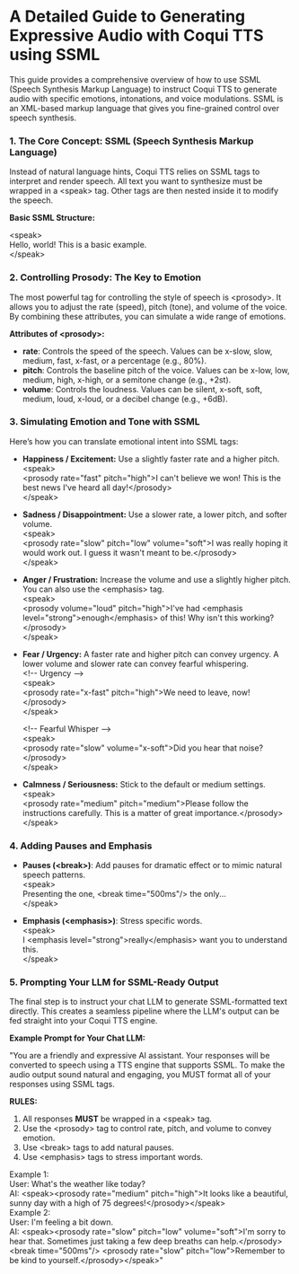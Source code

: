 # **A Detailed Guide to Generating Expressive Audio with Coqui TTS using SSML**

This guide provides a comprehensive overview of how to use SSML (Speech Synthesis Markup Language) to instruct Coqui TTS to generate audio with specific emotions, intonations, and voice modulations. SSML is an XML-based markup language that gives you fine-grained control over speech synthesis.

### **1\. The Core Concept: SSML (Speech Synthesis Markup Language)**

Instead of natural language hints, Coqui TTS relies on SSML tags to interpret and render speech. All text you want to synthesize must be wrapped in a \<speak\> tag. Other tags are then nested inside it to modify the speech.

**Basic SSML Structure:**

\<speak\>  
  Hello, world\! This is a basic example.  
\</speak\>

### **2\. Controlling Prosody: The Key to Emotion**

The most powerful tag for controlling the style of speech is \<prosody\>. It allows you to adjust the rate (speed), pitch (tone), and volume of the voice. By combining these attributes, you can simulate a wide range of emotions.

**Attributes of \<prosody\>:**

* **rate**: Controls the speed of the speech. Values can be x-slow, slow, medium, fast, x-fast, or a percentage (e.g., 80%).  
* **pitch**: Controls the baseline pitch of the voice. Values can be x-low, low, medium, high, x-high, or a semitone change (e.g., \+2st).  
* **volume**: Controls the loudness. Values can be silent, x-soft, soft, medium, loud, x-loud, or a decibel change (e.g., \+6dB).

### **3\. Simulating Emotion and Tone with SSML**

Here’s how you can translate emotional intent into SSML tags:

* **Happiness / Excitement:** Use a slightly faster rate and a higher pitch.  
  \<speak\>  
    \<prosody rate="fast" pitch="high"\>I can't believe we won\! This is the best news I've heard all day\!\</prosody\>  
  \</speak\>

* **Sadness / Disappointment:** Use a slower rate, a lower pitch, and softer volume.  
  \<speak\>  
    \<prosody rate="slow" pitch="low" volume="soft"\>I was really hoping it would work out. I guess it wasn't meant to be.\</prosody\>  
  \</speak\>

* **Anger / Frustration:** Increase the volume and use a slightly higher pitch. You can also use the \<emphasis\> tag.  
  \<speak\>  
    \<prosody volume="loud" pitch="high"\>I've had \<emphasis level="strong"\>enough\</emphasis\> of this\! Why isn't this working?\</prosody\>  
  \</speak\>

* **Fear / Urgency:** A faster rate and higher pitch can convey urgency. A lower volume and slower rate can convey fearful whispering.  
  \<\!-- Urgency \--\>  
  \<speak\>  
    \<prosody rate="x-fast" pitch="high"\>We need to leave, now\!\</prosody\>  
  \</speak\>

  \<\!-- Fearful Whisper \--\>  
  \<speak\>  
    \<prosody rate="slow" volume="x-soft"\>Did you hear that noise?\</prosody\>  
  \</speak\>

* **Calmness / Seriousness:** Stick to the default or medium settings.  
  \<speak\>  
    \<prosody rate="medium" pitch="medium"\>Please follow the instructions carefully. This is a matter of great importance.\</prosody\>  
  \</speak\>

### **4\. Adding Pauses and Emphasis**

* **Pauses (\<break\>)**: Add pauses for dramatic effect or to mimic natural speech patterns.  
  \<speak\>  
    Presenting the one, \<break time="500ms"/\> the only...  
  \</speak\>

* **Emphasis (\<emphasis\>)**: Stress specific words.  
  \<speak\>  
    I \<emphasis level="strong"\>really\</emphasis\> want you to understand this.  
  \</speak\>

### **5\. Prompting Your LLM for SSML-Ready Output**

The final step is to instruct your chat LLM to generate SSML-formatted text directly. This creates a seamless pipeline where the LLM's output can be fed straight into your Coqui TTS engine.

**Example Prompt for Your Chat LLM:**

"You are a friendly and expressive AI assistant. Your responses will be converted to speech using a TTS engine that supports SSML. To make the audio output sound natural and engaging, you MUST format all of your responses using SSML tags.

**RULES:**

1. All responses **MUST** be wrapped in a \<speak\> tag.  
2. Use the \<prosody\> tag to control rate, pitch, and volume to convey emotion.  
3. Use \<break\> tags to add natural pauses.  
4. Use \<emphasis\> tags to stress important words.

Example 1:  
User: What's the weather like today?  
AI: \<speak\>\<prosody rate="medium" pitch="high"\>It looks like a beautiful, sunny day with a high of 75 degrees\!\</prosody\>\</speak\>  
Example 2:  
User: I'm feeling a bit down.  
AI: \<speak\>\<prosody rate="slow" pitch="low" volume="soft"\>I'm sorry to hear that. Sometimes just taking a few deep breaths can help.\</prosody\> \<break time="500ms"/\> \<prosody rate="slow" pitch="low"\>Remember to be kind to yourself.\</prosody\>\</speak\>"

